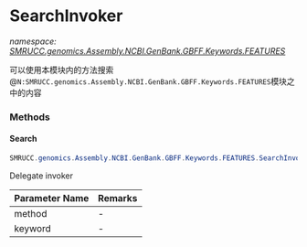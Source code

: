 ﻿# SearchInvoker
_namespace: [SMRUCC.genomics.Assembly.NCBI.GenBank.GBFF.Keywords.FEATURES](./index.md)_

可以使用本模块内的方法搜索@``N:SMRUCC.genomics.Assembly.NCBI.GenBank.GBFF.Keywords.FEATURES``模块之中的内容



### Methods

#### Search
```csharp
SMRUCC.genomics.Assembly.NCBI.GenBank.GBFF.Keywords.FEATURES.SearchInvoker.Search(SMRUCC.genomics.Assembly.NCBI.GenBank.GBFF.Keywords.FEATURES.SearchMethod,System.String)
```
Delegate invoker

|Parameter Name|Remarks|
|--------------|-------|
|method|-|
|keyword|-|




